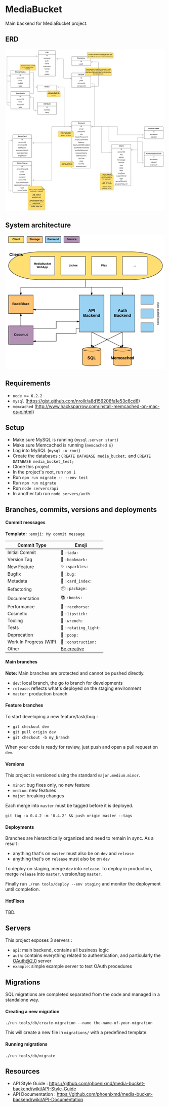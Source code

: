 # MediaBucket

Main backend for MediaBucket project.

## ERD

![ERD](/misc/images/erd.png)

## System architecture

![System architecture](/misc/images/archi.png)

## Requirements

- `node >= 6.2.2`
- `mysql` (https://gist.github.com/nrollr/a8d156206fa1e53c6cd6)
- `memcached` (http://www.hacksparrow.com/install-memcached-on-mac-os-x.html)

## Setup

- Make sure MySQL is running (`mysql.server start`)
- Make sure Memcached is running (`memcached &`)
- Log into MySQL (`mysql -u root`)
- Create the databases : `CREATE DATABASE media_bucket;` and `CREATE DATABASE media_bucket_test;`
- Clone this project
- In the project's root, run `npm i`
- Run `npm run migrate -- --env test`
- Run `npm run migrate`
- Run `node servers/api`
- In another tab run `node servers/auth`

## Branches, commits, versions and deployments

#### Commit messages

**Template:** `:emoji: My commit message`

Commit Type | Emoji
----------  | -------------
Initial Commit | :tada: `:tada:`
Version Tag | :bookmark: `:bookmark:`
New Feature | :sparkles: `:sparkles:`
Bugfix | :bug: `:bug:`
Metadata | :card_index: `:card_index:`
Refactoring | :package: `:package:`
Documentation | :books: `:books:`
Performance | :racehorse: `:racehorse:`
Cosmetic | :lipstick: `:lipstick:`
Tooling | :wrench: `:wrench:`
Tests | :rotating_light: `:rotating_light:`
Deprecation | :poop: `:poop:`
Work In Progress (WIP) | :construction: `:construction:`
Other | [Be creative](http://www.emoji-cheat-sheet.com/)

#### Main branches

**Note:** Main branches are protected and cannot be pushed directly.

- `dev`: local branch, the go to branch for developments
- `release`: reflects what's deployed on the staging environment
- `master`: production branch

#### Feature branches

To start developing a new feature/task/bug :

- `git checkout dev`
- `git pull origin dev`
- `git checkout -b my_branch`

When your code is ready for review, just push and open a pull request on `dev`.

#### Versions

This project is versioned using the standard `major.medium.minor`.

- `minor`: bug fixes only, no new feature
- `medium`: new features
- `major`: breaking changes

Each merge into `master` must be tagged before it is deployed.

`git tag -a 0.4.2 -m '0.4.2' && push origin master --tags`

#### Deployments

Branches are hierarchically organized and need to remain in sync. As a result :
- anything that's on `master` must also be on `dev` and `release`
- anything that's on `release` must also be on `dev`

To deploy on staging, merge `dev` into `release`.
To deploy in production, merge `release` into `master`, version/tag `master`.

Finally run `./run tools/deploy --env staging` and monitor the deployment until completion.


#### HotFixes
 TBD.

## Servers

This project exposes 3 servers :
- `api`: main backend, contains all business logic
- `auth`: contains everything related to authentication, and particularly the OAuth@2.0 server
- `example`: simple example server to test OAuth procedures

## Migrations

SQL migrations are completed separated from the code and managed in a standalone way.

#### Creating a new migration

`./run tools/db/create-migration --name the-name-of-your-migration`

This will create a new file in `migrations/` with a predefined template.

#### Running migrations

`./run tools/db/migrate`

## Resources

- API Style Guide : https://github.com/phoenixmd/media-bucket-backend/wiki/API-Style-Guide
- API Documentation : https://github.com/phoenixmd/media-bucket-backend/wiki/API-Documentation